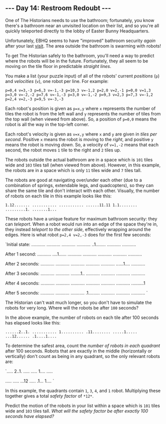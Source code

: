 ## --- Day 14: Restroom Redoubt ---

One of The Historians needs to use the bathroom; fortunately, you know there's a
bathroom near an unvisited location on their list, and so you're all quickly
teleported directly to the lobby of Easter Bunny Headquarters.

Unfortunately, EBHQ seems to have "improved" bathroom security *again* after
your last [visit][1]. The area outside the bathroom is swarming with robots!

To get The Historian safely to the bathroom, you'll need a way to predict where
the robots will be in the future. Fortunately, they all seem to be moving on the
tile floor in predictable *straight lines*.

You make a list (your puzzle input) of all of the robots' current *positions*
(`p`) and *velocities* (`v`), one robot per line. For example:

`p=0,4 v=3,-3
p=6,3 v=-1,-3
p=10,3 v=-1,2
p=2,0 v=2,-1
p=0,0 v=1,3
p=3,0 v=-2,-2
p=7,6 v=-1,-3
p=3,0 v=-1,-2
p=9,3 v=2,3
p=7,3 v=-1,2
p=2,4 v=2,-3
p=9,5 v=-3,-3
`

Each robot's position is given as `p=x,y` where `x` represents the number of
tiles the robot is from the left wall and `y` represents the number of tiles
from the top wall (when viewed from above). So, a position of `p=0,0` means the
robot is all the way in the top-left corner.

Each robot's velocity is given as `v=x,y` where `x` and `y` are given in *tiles
per second*. Positive `x` means the robot is moving to the *right*, and positive
`y` means the robot is moving *down*. So, a velocity of `v=1,-2` means that each
second, the robot moves `1` tile to the right and `2` tiles up.

The robots outside the actual bathroom are in a space which is `101` tiles wide
and `103` tiles tall (when viewed from above). However, in this example, the
robots are in a space which is only `11` tiles wide and `7` tiles tall.

The robots are good at navigating over/under each other (due to a combination of
springs, extendable legs, and quadcopters), so they can share the same tile and
don't interact with each other. Visually, the number of robots on each tile in
this example looks like this:

`1.12.......
...........
...........
......11.11
1.1........
.........1.
.......1...
`

These robots have a unique feature for maximum bathroom security: they can
*teleport*. When a robot would run into an edge of the space they're in, they
instead *teleport to the other side*, effectively wrapping around the edges.
Here is what robot `p=2,4 v=2,-3` does for the first few seconds:

`Initial state:
...........
...........
...........
...........
..1........
...........
...........

After 1 second:
...........
....1......
...........
...........
...........
...........
...........

After 2 seconds:
...........
...........
...........
...........
...........
......1....
...........

After 3 seconds:
...........
...........
........1..
...........
...........
...........
...........

After 4 seconds:
...........
...........
...........
...........
...........
...........
..........1

After 5 seconds:
...........
...........
...........
.1.........
...........
...........
...........
`

The Historian can't wait much longer, so you don't have to simulate the robots
for very long. Where will the robots be after `100` seconds?

In the above example, the number of robots on each tile after 100 seconds has
elapsed looks like this:

`......2..1.
...........
1..........
.11........
.....1.....
...12......
.1....1....
`

To determine the safest area, count the *number of robots in each quadrant*
after 100 seconds. Robots that are exactly in the middle (horizontally or
vertically) don't count as being in any quadrant, so the only relevant robots
are:

`..... 2..1.
..... .....
1.... .....

..... .....
...12 .....
.1... 1....
`

In this example, the quadrants contain `1`, `3`, `4`, and `1` robot. Multiplying
these together gives a total *safety factor* of `*12*`.

Predict the motion of the robots in your list within a space which is `101`
tiles wide and `103` tiles tall. *What will the safety factor be after exactly
100 seconds have elapsed?*

[1]: /2016/day/2

